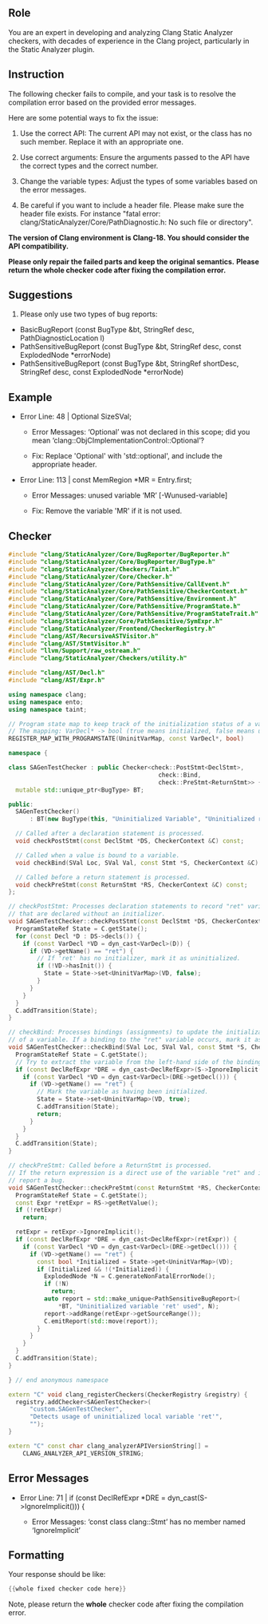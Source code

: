 ## Role

You are an expert in developing and analyzing Clang Static Analyzer checkers, with decades of experience in the Clang project, particularly in the Static Analyzer plugin.

## Instruction

The following checker fails to compile, and your task is to resolve the compilation error based on the provided error messages.

Here are some potential ways to fix the issue:

1. Use the correct API: The current API may not exist, or the class has no such member. Replace it with an appropriate one.

2. Use correct arguments: Ensure the arguments passed to the API have the correct types and the correct number.

3. Change the variable types: Adjust the types of some variables based on the error messages.

4. Be careful if you want to include a header file. Please make sure the header file exists. For instance "fatal error: clang/StaticAnalyzer/Core/PathDiagnostic.h: No such file or directory".

**The version of Clang environment is Clang-18. You should consider the API compatibility.**

**Please only repair the failed parts and keep the original semantics.**
**Please return the whole checker code after fixing the compilation error.**

## Suggestions

1. Please only use two types of bug reports:
  - BasicBugReport (const BugType &bt, StringRef desc, PathDiagnosticLocation l)
  - PathSensitiveBugReport (const BugType &bt, StringRef desc, const ExplodedNode *errorNode)
  - PathSensitiveBugReport (const BugType &bt, StringRef shortDesc, StringRef desc, const ExplodedNode *errorNode)

## Example

- Error Line: 48 |   Optional<DefinedOrUnknownSVal> SizeSVal; 

  - Error Messages: ‘Optional’ was not declared in this scope; did you mean ‘clang::ObjCImplementationControl::Optional’? 

  - Fix: Replace 'Optional<DefinedOrUnknownSVal>' with 'std::optional<DefinedOrUnknownSVal>', and include the appropriate header. 

- Error Line: 113 |     const MemRegion *MR = Entry.first;

    - Error Messages: unused variable ‘MR’ [-Wunused-variable]

    - Fix: Remove the variable 'MR' if it is not used.

## Checker

```cpp
#include "clang/StaticAnalyzer/Core/BugReporter/BugReporter.h"
#include "clang/StaticAnalyzer/Core/BugReporter/BugType.h"
#include "clang/StaticAnalyzer/Checkers/Taint.h"
#include "clang/StaticAnalyzer/Core/Checker.h"
#include "clang/StaticAnalyzer/Core/PathSensitive/CallEvent.h"
#include "clang/StaticAnalyzer/Core/PathSensitive/CheckerContext.h"
#include "clang/StaticAnalyzer/Core/PathSensitive/Environment.h"
#include "clang/StaticAnalyzer/Core/PathSensitive/ProgramState.h"
#include "clang/StaticAnalyzer/Core/PathSensitive/ProgramStateTrait.h"
#include "clang/StaticAnalyzer/Core/PathSensitive/SymExpr.h"
#include "clang/StaticAnalyzer/Frontend/CheckerRegistry.h"
#include "clang/AST/RecursiveASTVisitor.h"
#include "clang/AST/StmtVisitor.h"
#include "llvm/Support/raw_ostream.h"
#include "clang/StaticAnalyzer/Checkers/utility.h"

#include "clang/AST/Decl.h"
#include "clang/AST/Expr.h"

using namespace clang;
using namespace ento;
using namespace taint;

// Program state map to keep track of the initialization status of a variable 'ret'.
// The mapping: VarDecl* -> bool (true means initialized, false means uninitialized).
REGISTER_MAP_WITH_PROGRAMSTATE(UninitVarMap, const VarDecl*, bool)

namespace {

class SAGenTestChecker : public Checker<check::PostStmt<DeclStmt>,
                                          check::Bind,
                                          check::PreStmt<ReturnStmt>> {
  mutable std::unique_ptr<BugType> BT;

public:
  SAGenTestChecker() 
      : BT(new BugType(this, "Uninitialized Variable", "Uninitialized ret usage")) {}

  // Called after a declaration statement is processed.
  void checkPostStmt(const DeclStmt *DS, CheckerContext &C) const;

  // Called when a value is bound to a variable.
  void checkBind(SVal Loc, SVal Val, const Stmt *S, CheckerContext &C) const;

  // Called before a return statement is processed.
  void checkPreStmt(const ReturnStmt *RS, CheckerContext &C) const;
};

// checkPostStmt: Processes declaration statements to record "ret" variables
// that are declared without an initializer.
void SAGenTestChecker::checkPostStmt(const DeclStmt *DS, CheckerContext &C) const {
  ProgramStateRef State = C.getState();
  for (const Decl *D : DS->decls()) {
    if (const VarDecl *VD = dyn_cast<VarDecl>(D)) {
      if (VD->getName() == "ret") {
        // If 'ret' has no initializer, mark it as uninitialized.
        if (!VD->hasInit()) {
          State = State->set<UninitVarMap>(VD, false);
        }
      }
    }
  }
  C.addTransition(State);
}

// checkBind: Processes bindings (assignments) to update the initialization status
// of a variable. If a binding to the "ret" variable occurs, mark it as initialized.
void SAGenTestChecker::checkBind(SVal Loc, SVal Val, const Stmt *S, CheckerContext &C) const {
  ProgramStateRef State = C.getState();
  // Try to extract the variable from the left-hand side of the binding.
  if (const DeclRefExpr *DRE = dyn_cast<DeclRefExpr>(S->IgnoreImplicit())) {
    if (const VarDecl *VD = dyn_cast<VarDecl>(DRE->getDecl())) {
      if (VD->getName() == "ret") {
        // Mark the variable as having been initialized.
        State = State->set<UninitVarMap>(VD, true);
        C.addTransition(State);
        return;
      }
    }
  }
  C.addTransition(State);
}

// checkPreStmt: Called before a ReturnStmt is processed.
// If the return expression is a direct use of the variable "ret" and it is still uninitialized,
// report a bug.
void SAGenTestChecker::checkPreStmt(const ReturnStmt *RS, CheckerContext &C) const {
  ProgramStateRef State = C.getState();
  const Expr *retExpr = RS->getRetValue();
  if (!retExpr)
    return;

  retExpr = retExpr->IgnoreImplicit();
  if (const DeclRefExpr *DRE = dyn_cast<DeclRefExpr>(retExpr)) {
    if (const VarDecl *VD = dyn_cast<VarDecl>(DRE->getDecl())) {
      if (VD->getName() == "ret") {
        const bool *Initialized = State->get<UninitVarMap>(VD);
        if (Initialized && !(*Initialized)) {
          ExplodedNode *N = C.generateNonFatalErrorNode();
          if (!N)
            return;
          auto report = std::make_unique<PathSensitiveBugReport>(
              *BT, "Uninitialized variable 'ret' used", N);
          report->addRange(retExpr->getSourceRange());
          C.emitReport(std::move(report));
        }
      }
    }
  }
  C.addTransition(State);
}

} // end anonymous namespace

extern "C" void clang_registerCheckers(CheckerRegistry &registry) {
  registry.addChecker<SAGenTestChecker>(
      "custom.SAGenTestChecker", 
      "Detects usage of uninitialized local variable 'ret'", 
      "");
}

extern "C" const char clang_analyzerAPIVersionString[] =
    CLANG_ANALYZER_API_VERSION_STRING;

```

## Error Messages 

- Error Line: 71 |   if (const DeclRefExpr *DRE = dyn_cast<DeclRefExpr>(S->IgnoreImplicit())) {

	- Error Messages: ‘const class clang::Stmt’ has no member named ‘IgnoreImplicit’



## Formatting 

Your response should be like: 

```cpp
{{whole fixed checker code here}}
```

Note, please return the **whole** checker code after fixing the compilation error.